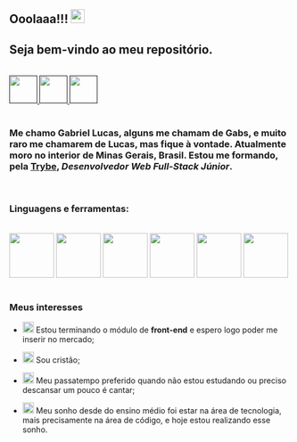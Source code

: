 ## Ooolaaa!!! <img src="https://media.giphy.com/media/hvRJCLFzcasrR4ia7z/giphy.gif" width="25px" />
## Seja bem-vindo ao meu repositório.

<br>

<a href="">
  <img src="https://img-premium.flaticon.com/png/512/1384/1384889.png?token=exp=1621893655~hmac=4969275f41fe5a96d74ff5b4bee320db" width="50px" />
</a>

<a href="">
  <img src="https://image.flaticon.com/icons/png/512/1322/1322053.png" width="50px" />
</a>

<a href="">
  <img src="https://image.flaticon.com/icons/png/512/2111/2111421.png" width="50px" />
</a>

<br>
<br>

### Me chamo **Gabriel Lucas**, alguns me chamam de Gabs, e muito raro me chamarem de Lucas, mas fique à vontade. Atualmente moro no interior de Minas Gerais, Brasil. Estou me formando, pela <a href="https://www.betrybe.com/">Trybe</a>, **_Desenvolvedor Web Full-Stack Júnior_**.

<br>

### **Linguagens e ferramentas:**

<br>

<img src="https://image.flaticon.com/icons/png/512/1216/1216733.png" width="80px" />
<img src="https://image.flaticon.com/icons/png/512/732/732190.png" width="80px" />
<img src="https://image.flaticon.com/icons/png/512/541/541509.png" width="80px" />
<img src="https://image.flaticon.com/icons/png/512/753/753244.png" width="80px" />
<img src="https://image.flaticon.com/icons/png/512/226/226772.png" width="80px" />
<img src="https://upload.wikimedia.org/wikipedia/commons/thumb/3/3f/Git_icon.svg/1024px-Git_icon.svg.png" width="80px" />

<br>
<br>

### Meus interesses

- <img src="https://cdn4.iconfinder.com/data/icons/technology-83/1000/app_frontend_end_front_front-end_front_end_development-512.png" width="20px" /> Estou terminando o módulo de **front-end** e espero logo poder me inserir no mercado;

- <img src="https://img.icons8.com/ios/452/holy-bible.png" width="20px" /> Sou cristão;

- <img src="https://img-premium.flaticon.com/png/512/2097/2097359.png?token=exp=1621896183~hmac=e7cf7f5e7585ae85c2f7943e510c846b" width="20px" /> Meu passatempo preferido quando não estou estudando ou preciso descansar um pouco é cantar;

- <img src="https://image.flaticon.com/icons/png/512/380/380132.png" width="20px" /> Meu sonho desde do ensino médio foi estar na área de tecnologia, mais precisamente na área de código, e hoje estou realizando esse sonho.